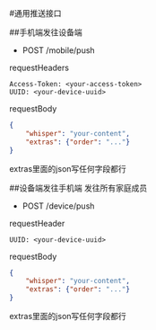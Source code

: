#通用推送接口

##手机端发往设备端

* POST /mobile/push

requestHeaders
```
Access-Token: <your-access-token>
UUID: <your-device-uuid>
```

requestBody
```json
{
	"whisper": "your-content",
	"extras": {"order": "..."}
}
```
extras里面的json写任何字段都行


##设备端发往手机端
发往所有家庭成员

* POST /device/push

requestHeader
```
UUID: <your-device-uuid>
```

requestBody
```json
{
	"whisper": "your-content",
	"extras": {"order": "..."}
}
```
extras里面的json写任何字段都行
